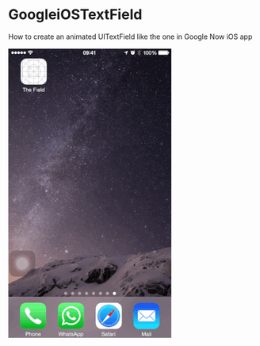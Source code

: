 # GoogleiOSTextField

How to create an animated UITextField like the one in Google Now iOS app

<img src="https://github.com/ARFAOUI/GoogleiOSTextField/blob/master/demo.gif">
